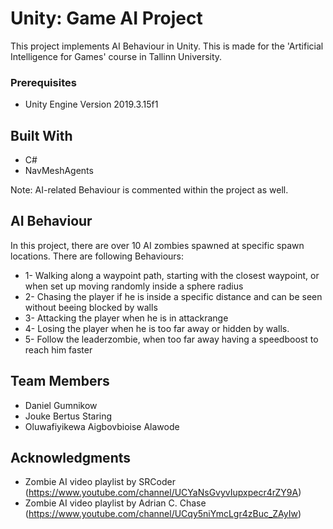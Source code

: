 # Unity: Game AI Project

This project implements AI Behaviour in Unity. This is made for the 'Artificial Intelligence for Games' course in Tallinn University.

### Prerequisites

* Unity Engine Version 2019.3.15f1

## Built With

* C#
* NavMeshAgents

Note: AI-related Behaviour is commented within the project as well.

## AI Behaviour

In this project, there are over 10 AI zombies spawned at specific spawn locations. There are following Behaviours:
* 1- Walking along a waypoint path, starting with the closest waypoint, or when set up moving randomly inside a sphere radius
* 2- Chasing the player if he is inside a specific distance and can be seen without beeing blocked by walls
* 3- Attacking the player when he is in attackrange
* 4- Losing the player when he is too far away or hidden by walls.
* 5- Follow the leaderzombie, when too far away having a speedboost to reach him faster

## Team Members

* Daniel Gumnikow
* Jouke Bertus Staring
* Oluwafiyikewa Aigbovbioise Alawode

## Acknowledgments

* Zombie AI video playlist by SRCoder (https://www.youtube.com/channel/UCYaNsGvyvIupxpecr4rZY9A)
* Zombie AI video playlist by Adrian C. Chase (https://www.youtube.com/channel/UCqy5niYmcLgr4zBuc_ZAyIw)
